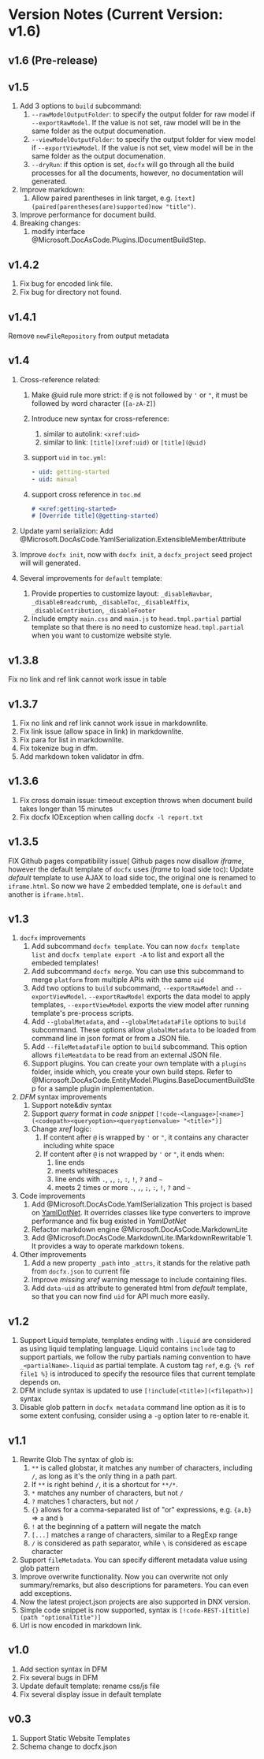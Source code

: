 Version Notes (Current Version: v1.6)
=======================================
v1.6 (Pre-release)
-----------

v1.5
-----------
1. Add 3 options to `build` subcommand:
    1. `--rawModelOutputFolder`: to specify the output folder for raw model if `--exportRawModel`. If the value is not set, raw model will be in the same folder as the output documenation.
    2. `--viewModelOutputFolder`: to specify the output folder for view model if `--exportViewModel`. If the value is not set, view model will be in the same folder as the output documenation.
    3. `--dryRun`: if this option is set, `docfx` will go through all the build processes for all the documents, however, no documentation will generated.
2. Improve markdown:
    1. Allow paired parentheses in link target, e.g. `[text](paired(parentheses(are)supported)now "title")`.
3. Improve performance for document build.
4. Breaking changes:
    1. modify interface @Microsoft.DocAsCode.Plugins.IDocumentBuildStep.

v1.4.2
-----------
1. Fix bug for encoded link file.
2. Fix bug for directory not found.

v1.4.1
-----------
Remove `newFileRepository` from output metadata
 
v1.4
-----------
1. Cross-reference related:
    1. Make @uid rule more strict: if `@` is not followed by `'` or `"`, it must be followed by word character (`[a-zA-Z]`)
    2. Introduce new syntax for cross-reference:
        1. similar to autolink: `<xref:uid>`
        2. similar to link: `[title](xref:uid)` or `[title](@uid)`
    3. support `uid` in `toc.yml`:

        ```yaml
        - uid: getting-started
        - uid: manual
        ```

    4. support cross reference in `toc.md`

        ```md
        # <xref:getting-started>
        # [Override title](@getting-started)
        ```

2. Update yaml serializion:
   Add @Microsoft.DocAsCode.YamlSerialization.ExtensibleMemberAttribute
3. Improve `docfx init`, now with `docfx init`, a `docfx_project` seed project will will generated.
4. Several improvements for `default` template:
    1. Provide properties to customize layout: `_disableNavbar`, `_disableBreadcrumb`, `_disableToc`, `_disableAffix`, `_disableContribution`, `_disableFooter`
    2. Include empty `main.css` and `main.js` to `head.tmpl.partial` partial template so that there is no need to customize `head.tmpl.partial` when you want to customize website style.

v1.3.8
-------
Fix no link and ref link cannot work issue in table

v1.3.7
------
1. Fix no link and ref link cannot work issue in markdownlite.
2. Fix link issue (allow space in link) in markdownlite.
3. Fix para for list in markdownlite.
4. Fix tokenize bug in dfm.
5. Add markdown token validator in dfm.

v1.3.6
------
1. Fix cross domain issue: timeout exception throws when document build takes longer than 15 minutes
2. Fix docfx IOException when calling `docfx -l report.txt`

v1.3.5
------
FIX Github pages compatibility issue( Github pages now disallow *iframe*, however the default template of `docfx` uses *iframe* to load side toc): Update *default* template to use AJAX to load side toc, the original one is renamed to `iframe.html`. So now we have 2 embedded template, one is `default` and another is `iframe.html`.

v1.3
-----------
1. `docfx` improvements
    1. Add subcommand `docfx template`. You can now `docfx template list` and `docfx template export -A` to list and export all the embeded templates!
    2. Add subcommand `docfx merge`. You can use this subcommand to merge `platform` from multiple APIs with the same `uid`
    3. Add two options to `build` subcommand, `--exportRawModel` and `--exportViewModel`. `--exportRawModel` exports the data model to apply templates, `--exportViewModel` exports the view model after running template's pre-process scripts.
    4. Add `--globalMetadata`, and `--globalMetadataFile` options to `build` subcommand. These options allow `globalMetadata` to be loaded from command line in json format or from a JSON file.
    5. Add `--fileMetadataFile` option to `build` subcommand. This option allows `fileMeatdata` to be read from an external JSON file.
    6. Support plugins. You can create your own template with a `plugins` folder, inside which, you create your own build steps. Refer to @Microsoft.DocAsCode.EntityModel.Plugins.BaseDocumentBuildStep for a sample plugin implementation.
2. *DFM* syntax improvements
    1. Support note&div syntax
    2. Support *query* format in *code snippet*
       `[!code-<language>[<name>](<codepath><queryoption><queryoptionvalue> "<title>")]`
    3. Change *xref* logic:
        1. If content after `@` is wrapped by `'` or `"`,  it contains any character including white space
        2. If content after `@` is not wrapped by `'` or `"`, it ends when:
            1. line ends
            2. meets whitespaces
            3. line ends with `.`, `,`, `;`, `:`, `!`, `?` and `~`
            4. meets 2 times or more `.`, `,`, `;`, `:`, `!`, `?` and `~`
3. Code improvements
    1. Add @Microsoft.DocAsCode.YamlSerialization
   This project is based on [YamlDotNet](https://github.com/aaubry/YamlDotNet). It overrides classes like type converters to improve performance and fix bug existed in *YamlDotNet*
    2. Refactor markdown engine @Microsoft.DocAsCode.MarkdownLite
    3. Add @Microsoft.DocAsCode.MarkdownLite.IMarkdownRewritable`1. It provides a way to operate markdown tokens.
4. Other improvements
    1. Add a new property `_path` into `_attrs`, it stands for the relative path from `docfx.json` to current file
    2. Improve *missing xref* warning message to include containing files.
    3. Add `data-uid` as attribute to generated html from *default* template, so that you can now find `uid` for API much more easily.

v1.2
------------
1. Support Liquid template, templates ending with `.liquid` are considered as using liquid templating language. Liquid contains `include` tag to support partials, we follow the ruby partials naming convention to have `_<partialName>.liquid` as partial template. A custom tag `ref`, e.g. `{% ref file1 %}` is introduced to specify the resource files that current template depends on.
2. DFM include syntax is updated to use `[!include[<title>](<filepath>)]` syntax
3. Disable glob pattern in `docfx metadata` command line option as it is to some extent confusing, consider using a `-g` option later to re-enable it.

v1.1
-------------
1. Rewrite Glob
    The syntax of glob is:
    1. `**` is called globstar, it matches any number of characters, including `/`, as long as it's the only thing in a path part.
    2. If `**` is right behind `/`, it is a shortcut for `**/*`.
    3. `*` matches any number of characters, but not `/`
    4. `?` matches 1 characters, but not `/`
    5. `{}` allows for a comma-separated list of "or" expressions, e.g. `{a,b}` => `a` and `b`
    6. `!` at the beginning of a pattern will negate the match
    7. `[...]` matches a range of characters, similar to a RegExp range
    8. `/` is considered as path separator, while `\` is considered as escape character
2. Support `fileMetadata`. You can specify different metadata value using glob pattern
3. Improve overwrite functionality.
    Now you can overwrite not only summary/remarks, but also descriptions for parameters. You can even add exceptions.
4. Now the latest project.json projects are also supported in DNX version.
5. Simple code snippet is now supported, syntax is `[!code-REST-i[title](path "optionalTitle")]`
6. Url is now encoded in markdown link.

v1.0
-------------
1. Add section syntax in DFM
2. Fix several bugs in DFM
3. Update default template: rename css/js file
4. Fix several display issue in default template

v0.3
-------------
1. Support Static Website Templates
2. Schema change to docfx.json
